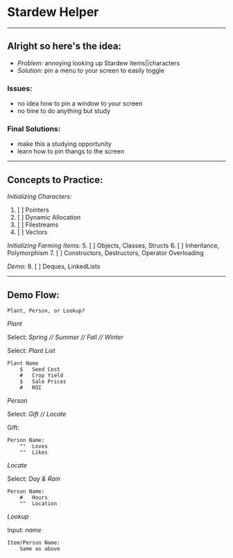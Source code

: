 # Stardew Helper

---

## Alright so here's the idea:
- *Problem:* annoying looking up Stardew items||characters
- *Solution:* pin a menu to your screen to easily toggle

### Issues:
- no idea how to pin a window to your screen
- no time to do anything but study

### Final Solutions:
- make this a studying opportunity
- learn how to pin thangs to the screen
    

---

## Concepts to Practice:

_Initializing Characters:_
   1. [ ] Pointers
   2. [ ] Dynamic Allocation
   3. [ ] Filestreams
   4. [ ] Vectors

_Initializing Farming Items:_
   5. [ ] Objects, Classes, Structs
   6. [ ] Inheritance, Polymorphism
   7. [ ] Constructors, Destructors, Operator Overloading

_Demo:_
   8. [ ] Deques, LinkedLists

---

## Demo Flow:

`Plant, Person, or Lookup?`

*Plant*

Select: *Spring // Summer // Fall // Winter*

Select: *Plant List* 

    Plant Name
        $   Seed Cost
        #   Crop Yield
        $   Sale Prices
        #   ROI

*Person*

Select: *Gift // Locate*

Gift:
    
    Person Name:
        ""  Loves
        ""  Likes


*Locate*

Select: *Day & Rain*

    Person Name:
        #   Hours
        ""  Location


*Lookup*

Input: *name*



    Item/Person Name:
        Same as above


